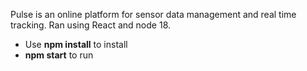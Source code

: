 Pulse is an online platform for sensor data management and real time tracking.
Ran using React and node 18.
- Use **npm install** to install
- **npm start** to run